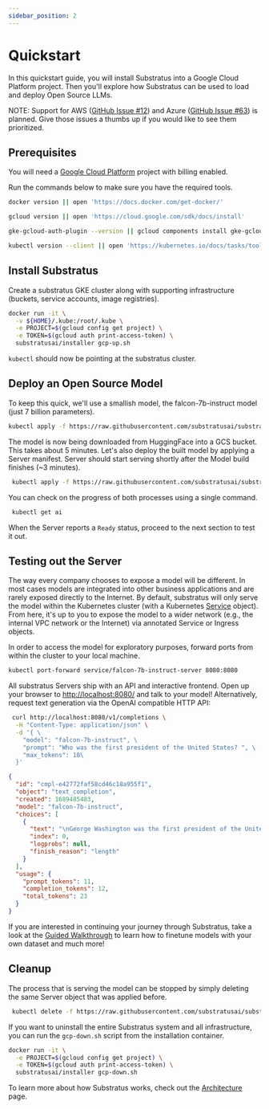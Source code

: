 ```yaml
---
sidebar_position: 2
---
```


# Quickstart

<!-- THE MARKDOWN (.md) FILE IS GENERATED FROM THE NOTEBOOK (.ipynb) FILE -->

In this quickstart guide, you will install Substratus into a Google Cloud Platform project. Then you'll explore how Substratus can be used to load and deploy Open Source LLMs.

NOTE: Support for AWS ([GitHub Issue #12](https://github.com/substratusai/substratus/issues/12)) and Azure ([GitHub Issue #63](https://github.com/substratusai/substratus/issues/63)) is planned. Give those issues a thumbs up if you would like to see them prioritized.


## Prerequisites

You will need a [Google Cloud Platform](https://console.cloud.google.com/) project with billing enabled.

Run the commands below to make sure you have the required tools.


```bash
docker version || open 'https://docs.docker.com/get-docker/'
```


```bash
gcloud version || open 'https://cloud.google.com/sdk/docs/install'
```


```bash
gke-gcloud-auth-plugin --version || gcloud components install gke-gcloud-auth-plugin
```


```bash
kubectl version --client || open 'https://kubernetes.io/docs/tasks/tools/#kubectl'
```

## Install Substratus

Create a substratus GKE cluster along with supporting infrastructure (buckets, service accounts, image registries).


```bash
docker run -it \
  -v ${HOME}/.kube:/root/.kube \
  -e PROJECT=$(gcloud config get project) \
  -e TOKEN=$(gcloud auth print-access-token) \
  substratusai/installer gcp-up.sh
```

`kubectl` should now be pointing at the substratus cluster.

## Deploy an Open Source Model

To keep this quick, we'll use a smallish model, the falcon-7b-instruct model (just 7 billion parameters).


```bash
kubectl apply -f https://raw.githubusercontent.com/substratusai/substratus/main/examples/falcon-7b-instruct/base-model.yaml
```

The model is now being downloaded from HuggingFace into a GCS bucket. This takes about 5 minutes. 
Let's also deploy the built model by applying a Server manifest. Server should start serving shortly after the Model build finishes (~3 minutes).


```bash
 kubectl apply -f https://raw.githubusercontent.com/substratusai/substratus/main/examples/falcon-7b-instruct/server.yaml
```

You can check on the progress of both processes using a single command.


```bash
 kubectl get ai
```

When the Server reports a `Ready` status, proceed to the next section to test it out.

## Testing out the Server

The way every company chooses to expose a model will be different. In most cases models are integrated into other business applications and are rarely exposed directly to the Internet. By default, substratus will only serve the model within the Kubernetes cluster (with a Kubernetes [Service](https://kubernetes.io/docs/concepts/services-networking/service/) object). From here, it's up to you to expose the model to a wider network (e.g., the internal VPC network or the Internet) via annotated Service or Ingress objects.

In order to access the model for exploratory purposes, forward ports from within the cluster to your local machine.


```bash
kubectl port-forward service/falcon-7b-instruct-server 8080:8080
```

All substratus Servers ship with an API and interactive frontend. Open up your browser to [http://localhost:8080/](http://localhost:8080/) and talk to your model! Alternatively, request text generation via the OpenAI compatible HTTP API:


```bash
 curl http://localhost:8080/v1/completions \
  -H "Content-Type: application/json" \
  -d '{ \
    "model": "falcon-7b-instruct", \
    "prompt": "Who was the first president of the United States? ", \
    "max_tokens": 10\
  }' 
```

```json
{
  "id": "cmpl-e42772faf58cd46c18a955f1",
  "object": "text_completion",
  "created": 1689485483,
  "model": "falcon-7b-instruct",
  "choices": [
    {
      "text": "\nGeorge Washington was the first president of the United States.",
      "index": 0,
      "logprobs": null,
      "finish_reason": "length"
    }
  ],
  "usage": {
    "prompt_tokens": 11,
    "completion_tokens": 12,
    "total_tokens": 23
  }
}
```

If you are interested in continuing your journey through Substratus, take a look at the [Guided Walkthrough](./category/walkthrough) to learn how to finetune models with your own dataset and much more!

## Cleanup

The process that is serving the model can be stopped by simply deleting the same Server object that was applied before.


```bash
 kubectl delete -f https://raw.githubusercontent.com/substratusai/substratus/main/examples/falcon-7b-instruct/server.yaml
```

If you want to uninstall the entire Substratus system and all infrastructure, you can run the `gcp-down.sh` script from the installation container.


```bash
docker run -it \
  -e PROJECT=$(gcloud config get project) \
  -e TOKEN=$(gcloud auth print-access-token) \
  substratusai/installer gcp-down.sh
```

To learn more about how Substratus works, check out the [Architecture](./architecture) page.
